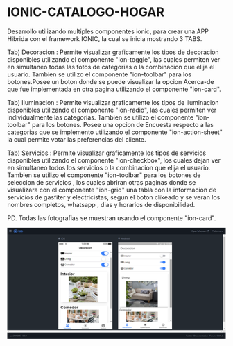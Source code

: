 # IONIC-CATALOGO-HOGAR

Desarrollo utilizando multiples componentes ionic, para crear 
una APP Hibrida con el framework IONIC, la cual se inicia mostrando 3 TABS.

Tab)  Decoracion : Permite visualizar graficamente los tipos de decoracion
                  disponibles utilizando el componente "ion-toggle",
  las cuales permiten ver en simultaneo todas las fotos de categorias
  o la combinacion que elija el usuario. Tambien se utilizo el componente 
  "ion-toolbar" para los botones.Posee un boton donde se puede visualizar 
  la opcion Acerca-de que fue implementada en otra pagina utilizando
  el componente "ion-card".
  
  Tab)  Iluminacion : Permite visualizar graficamente los tipos de iluminacion
                  disponibles utilizando el componente "ion-radio",
  las cuales permiten ver individualmente las categorias.
  Tambien se utilizo el componente   "ion-toolbar" para los botones.
  Posee una opcion de Encuesta respecto a las categorias que se implemento
  utilizando el componente "ion-action-sheet" la cual permite votar las preferencias
  del cliente. 
  
  
Tab) Servicios : Permite visualizar graficamente los tipos de servicios
                  disponibles utilizando el componente "ion-checkbox",
  los cuales dejan ver en simultaneo todos los servicios o la combinacion 
  que elija el usuario.
  Tambien se utilizo el componente "ion-toolbar" para los botones de seleccion
  de servicios , los cuales abriran otras paginas donde se visualizara con el componente
  "ion-grid" una tabla con la informacion de servicios de gasfiter y electricistas,
  segun el boton clikeado y se veran los nombres completos, whatsapp , dias y horarios de disponibilidad.
  
  PD. Todas las fotografias se muestran usando el componente "ion-card".

![CATALOGO HOGAR](https://github.com/mlucianosm/IONIC-CATALOGO-HOGAR/blob/master/src/assets/catalogo.png)
